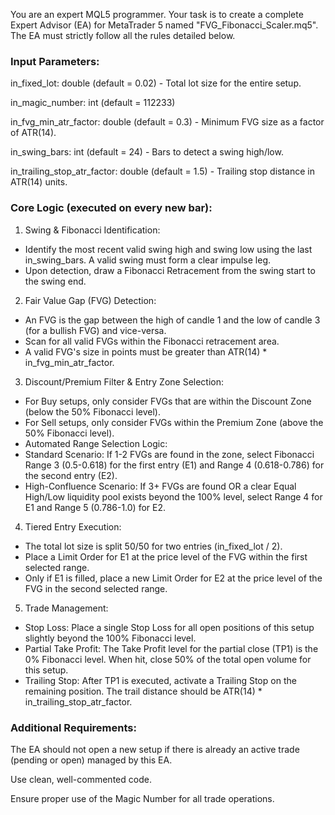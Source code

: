 You are an expert MQL5 programmer. Your task is to create a complete Expert Advisor (EA) for MetaTrader 5 named "FVG_Fibonacci_Scaler.mq5". The EA must strictly follow all the rules detailed below.

### Input Parameters:

in_fixed_lot: double (default = 0.02) - Total lot size for the entire setup.

in_magic_number: int (default = 112233)

in_fvg_min_atr_factor: double (default = 0.3) - Minimum FVG size as a factor of ATR(14).

in_swing_bars: int (default = 24) - Bars to detect a swing high/low.

in_trailing_stop_atr_factor: double (default = 1.5) - Trailing stop distance in ATR(14) units.

### Core Logic (executed on every new bar):

1.  Swing & Fibonacci Identification:
* Identify the most recent valid swing high and swing low using the last in_swing_bars. A valid swing must form a clear impulse leg.
* Upon detection, draw a Fibonacci Retracement from the swing start to the swing end.

2.  Fair Value Gap (FVG) Detection:
* An FVG is the gap between the high of candle 1 and the low of candle 3 (for a bullish FVG) and vice-versa.
* Scan for all valid FVGs within the Fibonacci retracement area.
* A valid FVG's size in points must be greater than ATR(14) * in_fvg_min_atr_factor.

3.  Discount/Premium Filter & Entry Zone Selection:
* For Buy setups, only consider FVGs that are within the Discount Zone (below the 50% Fibonacci level).
* For Sell setups, only consider FVGs within the Premium Zone (above the 50% Fibonacci level).
* Automated Range Selection Logic:
* Standard Scenario: If 1-2 FVGs are found in the zone, select Fibonacci Range 3 (0.5-0.618) for the first entry (E1) and Range 4 (0.618-0.786) for the second entry (E2).
* High-Confluence Scenario: If 3+ FVGs are found OR a clear Equal High/Low liquidity pool exists beyond the 100% level, select Range 4 for E1 and Range 5 (0.786-1.0) for E2.

4.  Tiered Entry Execution:
* The total lot size is split 50/50 for two entries (in_fixed_lot / 2).
* Place a Limit Order for E1 at the price level of the FVG within the first selected range.
* Only if E1 is filled, place a new Limit Order for E2 at the price level of the FVG in the second selected range.

5.  Trade Management:
* Stop Loss: Place a single Stop Loss for all open positions of this setup slightly beyond the 100% Fibonacci level.
* Partial Take Profit: The Take Profit level for the partial close (TP1) is the 0% Fibonacci level. When hit, close 50% of the total open volume for this setup.
* Trailing Stop: After TP1 is executed, activate a Trailing Stop on the remaining position. The trail distance should be ATR(14) * in_trailing_stop_atr_factor.

### Additional Requirements:

The EA should not open a new setup if there is already an active trade (pending or open) managed by this EA.

Use clean, well-commented code.

Ensure proper use of the Magic Number for all trade operations.